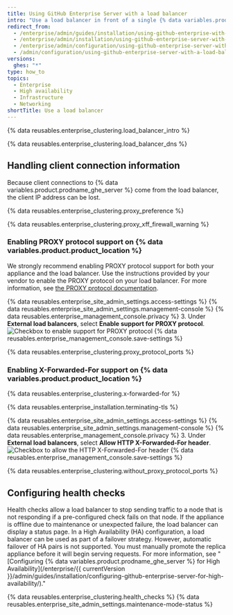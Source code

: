 ```yaml
---
title: Using GitHub Enterprise Server with a load balancer
intro: "Use a load balancer in front of a single {% data variables.product.prodname_ghe_server %} appliance or a pair of appliances in a High Availability configuration."
redirect_from:
  - /enterprise/admin/guides/installation/using-github-enterprise-with-a-load-balancer/
  - /enterprise/admin/installation/using-github-enterprise-server-with-a-load-balancer
  - /enterprise/admin/configuration/using-github-enterprise-server-with-a-load-balancer
  - /admin/configuration/using-github-enterprise-server-with-a-load-balancer
versions:
  ghes: "*"
type: how_to
topics:
  - Enterprise
  - High availability
  - Infrastructure
  - Networking
shortTitle: Use a load balancer
---
```


{% data reusables.enterprise_clustering.load_balancer_intro %}

{% data reusables.enterprise_clustering.load_balancer_dns %}

## Handling client connection information

Because client connections to {% data variables.product.prodname_ghe_server %} come from the load balancer, the client IP address can be lost.

{% data reusables.enterprise_clustering.proxy_preference %}

{% data reusables.enterprise_clustering.proxy_xff_firewall_warning %}

### Enabling PROXY protocol support on {% data variables.product.product_location %}

We strongly recommend enabling PROXY protocol support for both your appliance and the load balancer. Use the instructions provided by your vendor to enable the PROXY protocol on your load balancer. For more information, see [the PROXY protocol documentation](http://www.haproxy.org/download/1.8/doc/proxy-protocol.txt).

{% data reusables.enterprise_site_admin_settings.access-settings %}
{% data reusables.enterprise_site_admin_settings.management-console %}
{% data reusables.enterprise_management_console.privacy %} 3. Under **External load balancers**, select **Enable support for PROXY protocol**.
![Checkbox to enable support for PROXY protocol](/assets/images/enterprise/management-console/enable-proxy.png)
{% data reusables.enterprise_management_console.save-settings %}

{% data reusables.enterprise_clustering.proxy_protocol_ports %}

### Enabling X-Forwarded-For support on {% data variables.product.product_location %}

{% data reusables.enterprise_clustering.x-forwarded-for %}

{% data reusables.enterprise_installation.terminating-tls %}

{% data reusables.enterprise_site_admin_settings.access-settings %}
{% data reusables.enterprise_site_admin_settings.management-console %}
{% data reusables.enterprise_management_console.privacy %} 3. Under **External load balancers**, select **Allow HTTP X-Forwarded-For header**.
![Checkbox to allow the HTTP X-Forwarded-For header](/assets/images/enterprise/management-console/allow-xff.png)
{% data reusables.enterprise_management_console.save-settings %}

{% data reusables.enterprise_clustering.without_proxy_protocol_ports %}

## Configuring health checks

Health checks allow a load balancer to stop sending traffic to a node that is not responding if a pre-configured check fails on that node. If the appliance is offline due to maintenance or unexpected failure, the load balancer can display a status page. In a High Availability (HA) configuration, a load balancer can be used as part of a failover strategy. However, automatic failover of HA pairs is not supported. You must manually promote the replica appliance before it will begin serving requests. For more information, see "[Configuring {% data variables.product.prodname_ghe_server %} for High Availability](/enterprise/{{ currentVersion }}/admin/guides/installation/configuring-github-enterprise-server-for-high-availability/)."

{% data reusables.enterprise_clustering.health_checks %}
{% data reusables.enterprise_site_admin_settings.maintenance-mode-status %}
